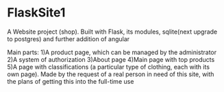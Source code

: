 # FlaskSite1
A Website project (shop). Built with Flask, its modules, sqlite(next upgrade to postgres) and further addition of angular

Main parts: 
1)A product page, which can be managed by the administrator
2)A system of authorization 
3)About page
4)Main page with top products
5)A page with classifications (a particular type of clothing, each with its own page). 
Made by the request of a real person in need of this site, with the  plans of getting this into the full-time use
